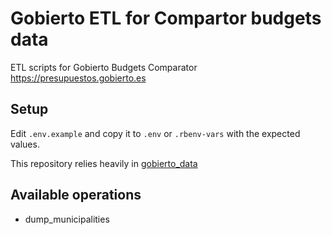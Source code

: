 # Gobierto ETL for Compartor budgets data

ETL scripts for Gobierto Budgets Comparator https://presupuestos.gobierto.es

## Setup

Edit `.env.example` and copy it to `.env` or `.rbenv-vars` with the expected values.

This repository relies heavily in [gobierto_data](https://github.com/PopulateTools/gobierto_data)

## Available operations

- dump_municipalities

